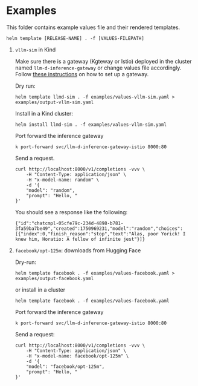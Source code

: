 # Examples

This folder contains example values file and their rendered templates.

```
helm template [RELEASE-NAME] . -f [VALUES-FILEPATH]
```

1. `vllm-sim` in Kind 

    Make sure there is a gateway (Kgteway or Istio) deployed in the cluster named `llm-d-inference-gateway` or change values file accordingly. Follow [these instructions](https://gateway-api-inference-extension.sigs.k8s.io/guides/#__tabbed_3_2) on how to set up a gateway.
    
    Dry run:
    
    ```
    helm template llmd-sim . -f examples/values-vllm-sim.yaml > examples/output-vllm-sim.yaml
    ```
    
    Install in a Kind cluster:
    
    ```
    helm install llmd-sim . -f examples/values-vllm-sim.yaml
    ```
    
    Port forward the inference gateway 

    ```
    k port-forward svc/llm-d-inference-gateway-istio 8000:80
    ```
    
    Send a request.
    
    ```
    curl http://localhost:8000/v1/completions -vvv \
        -H "Content-Type: application/json" \
        -H "x-model-name: random" \
        -d '{
        "model": "random",
        "prompt": "Hello, "
    }'
    ```
    
    You should see a response like the following: 
    
    ```
    {"id":"chatcmpl-05cfe79c-234d-4898-b781-3fa59ba7be49","created":1750969231,"model":"random","choices":[{"index":0,"finish_reason":"stop","text":"Alas, poor Yorick! I knew him, Horatio: A fellow of infinite jest"}]}
    ```


2. `facebook/opt-125m`: downloads from Hugging Face 

    Dry-run:
    
    ```
    helm template facebook . -f examples/values-facebook.yaml > examples/output-facebook.yaml
    ```
    
    or install in a cluster 
    
    
    ```
    helm template facebook . -f examples/values-facebook.yaml
    ```
    
    
    Port forward the inference gateway 

    ```
    k port-forward svc/llm-d-inference-gateway-istio 8000:80
    ```
        
    Send a request:

    ```
    curl http://localhost:8000/v1/completions -vvv \
        -H "Content-Type: application/json" \
        -H "x-model-name: facebook/opt-125m" \
        -d '{
        "model": "facebook/opt-125m",
        "prompt": "Hello, "
    }'
    ```